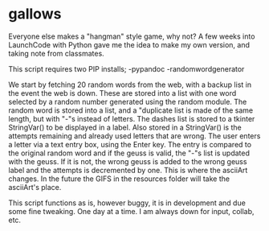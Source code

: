 # gallows
Everyone else makes a "hangman" style game, why not?  A few weeks into LaunchCode with Python gave me the idea to make my own version, and
taking note from classmates.

This script requires two PIP installs;
  -pypandoc
  -randomwordgenerator
  
We start by fetching 20 random words from the web, with a backup list in the event the web is down.  These are stored into a list with one
word selected by a random number generated using the random module.
The random word is stored into a list, and a "duplicate list is made of the same length, but with "-"s instead of letters.  The dashes list
is stored to a tkinter StringVar() to be displayed in a label.  Also stored in a StringVar() is the attempts remaining and already used 
letters that are wrong.
The user enters a letter via a text entry box, using the Enter key.  The entry is compared to the original random word and if the geuss
is valid, the "-"s list is updated with the geuss.  If it is not, the wrong geuss is added to the wrong geuss label and the attempts is
decremented by one.
This is where the asciiArt changes.  In the future the GIFS in the resources folder will take the asciiArt's place.

This script functions as is, however buggy, it is in development and due some fine tweaking.  One day at a time.
I am always down for input, collab, etc.
